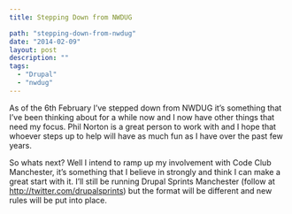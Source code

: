 ```yaml
---
title: Stepping Down from NWDUG

path: "stepping-down-from-nwdug"
date: "2014-02-09"
layout: post
description: ""
tags:
  - "Drupal"
  - "nwdug"
---
```

As of the 6th February I’ve stepped down from NWDUG it’s something that I’ve been thinking about for a while now and I now have other things that need my focus. Phil Norton is a great person to work with and I hope that whoever steps up to help will have as much fun as I have over the past few years.

So whats next? Well I intend to ramp up my involvement with Code Club Manchester, it’s something that I believe in strongly and think I can make a great start with it. I’ll still be running Drupal Sprints Manchester (follow at http://twitter.com/drupalsprints) but the format will be different and new rules will be put into place.

